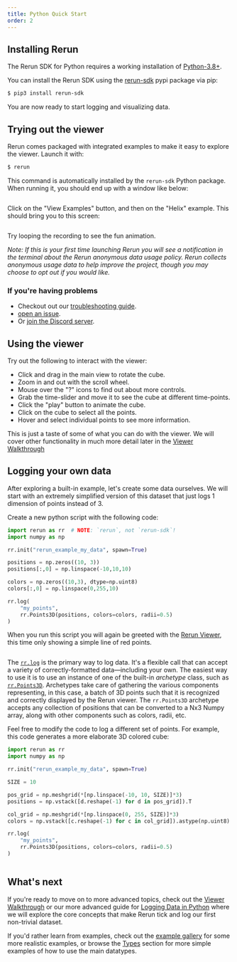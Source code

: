 ```yaml
---
title: Python Quick Start
order: 2
---
```


## Installing Rerun

The Rerun SDK for Python requires a working installation of [Python-3.8+](https://www.python.org/).

You can install the Rerun SDK using the [rerun-sdk](https://pypi.org/project/rerun-sdk/) pypi package via pip:
```bash
$ pip3 install rerun-sdk
```

You are now ready to start logging and visualizing data.

## Trying out the viewer

Rerun comes packaged with integrated examples to make it easy to explore the viewer. Launch it with:
```bash
$ rerun
```

This command is automatically installed by the `rerun-sdk` Python package. When running it, you should end up with a window like below:

<picture>
  <img src="https://static.rerun.io/welcome_screen/f3119e719c64d7c18e56ccd34e3ec0eff7039ef6/full.png" alt="">
  <source media="(max-width: 480px)" srcset="https://static.rerun.io/welcome_screen/f3119e719c64d7c18e56ccd34e3ec0eff7039ef6/480w.png">
  <source media="(max-width: 768px)" srcset="https://static.rerun.io/welcome_screen/f3119e719c64d7c18e56ccd34e3ec0eff7039ef6/768w.png">
  <source media="(max-width: 1024px)" srcset="https://static.rerun.io/welcome_screen/f3119e719c64d7c18e56ccd34e3ec0eff7039ef6/1024w.png">
  <source media="(max-width: 1200px)" srcset="https://static.rerun.io/welcome_screen/f3119e719c64d7c18e56ccd34e3ec0eff7039ef6/1200w.png">
</picture>

Click on the "View Examples" button, and then on the "Helix" example. This should bring you to this screen:

<picture>
  <img src="https://static.rerun.io/helix/7afe34b3150dd09b017724331459bd694e7069ac/full.png" alt="">
  <source media="(max-width: 480px)" srcset="https://static.rerun.io/helix/7afe34b3150dd09b017724331459bd694e7069ac/480w.png">
  <source media="(max-width: 768px)" srcset="https://static.rerun.io/helix/7afe34b3150dd09b017724331459bd694e7069ac/768w.png">
  <source media="(max-width: 1024px)" srcset="https://static.rerun.io/helix/7afe34b3150dd09b017724331459bd694e7069ac/1024w.png">
  <source media="(max-width: 1200px)" srcset="https://static.rerun.io/helix/7afe34b3150dd09b017724331459bd694e7069ac/1200w.png">
</picture>


Try looping the recording to see the fun animation.

*Note: If this is your first time launching Rerun you will see a notification in the terminal about the Rerun anonymous
data usage policy. Rerun collects anonymous usage data to help improve the project, though you may choose to opt out if you
would like.*

### If you're having problems
 * Checkout out our [troubleshooting guide](troubleshooting.md).
 * [open an issue](https://github.com/rerun-io/rerun/issues/new/choose).
 * Or [join the Discord server](https://discord.gg/PXtCgFBSmH).

## Using the viewer
Try out the following to interact with the viewer:
 * Click and drag in the main view to rotate the cube.
 * Zoom in and out with the scroll wheel.
 * Mouse over the "?" icons to find out about more controls.
 * Grab the time-slider and move it to see the cube at different time-points.
 * Click the "play" button to animate the cube.
 * Click on the cube to select all the points.
 * Hover and select individual points to see more information.

This is just a taste of some of what you can do with the viewer. We will cover other functionality in much
more detail later in the [Viewer Walkthrough](visualize/viewer-walkthrough.md)

## Logging your own data
After exploring a built-in example, let's create some data ourselves. We will start with an
extremely simplified version of this dataset that just logs 1 dimension of points instead of 3.

Create a new python script with the following code:

```python
import rerun as rr  # NOTE: `rerun`, not `rerun-sdk`!
import numpy as np

rr.init("rerun_example_my_data", spawn=True)

positions = np.zeros((10, 3))
positions[:,0] = np.linspace(-10,10,10)

colors = np.zeros((10,3), dtype=np.uint8)
colors[:,0] = np.linspace(0,255,10)

rr.log(
    "my_points",
    rr.Points3D(positions, colors=colors, radii=0.5)
)
```

When you run this script you will again be greeted with the [Rerun Viewer](../reference/viewer/overview.md), this time
only showing a simple line of red points.

<picture>
  <img src="https://static.rerun.io/quickstart1_line/969a72007a8354bc2638d5794fa7d47176135d0c/full.png" alt="">
  <source media="(max-width: 480px)" srcset="https://static.rerun.io/quickstart1_line/969a72007a8354bc2638d5794fa7d47176135d0c/480w.png">
  <source media="(max-width: 768px)" srcset="https://static.rerun.io/quickstart1_line/969a72007a8354bc2638d5794fa7d47176135d0c/768w.png">
  <source media="(max-width: 1024px)" srcset="https://static.rerun.io/quickstart1_line/969a72007a8354bc2638d5794fa7d47176135d0c/1024w.png">
  <source media="(max-width: 1200px)" srcset="https://static.rerun.io/quickstart1_line/969a72007a8354bc2638d5794fa7d47176135d0c/1200w.png">
</picture>



The [`rr.log`](https://ref.rerun.io/docs/python/stable/common/logging_functions/#rerun.log) is the primary way to log data. It's a flexible
call that can accept a variety of correctly-formatted data—including your own. The easiest way to use it is to use an instance of
one of the built-in *archetype* class, such as [`rr.Points3D`](https://ref.rerun.io/docs/python/stable/common/archetypes/#rerun.archetypes.Points3D). Archetypes take care of gathering the various
components representing, in this case, a batch of 3D points such that it is recognized and correctly displayed by the Rerun viewer. The `rr.Points3D` archetype accepts any collection of positions that can be converted to a Nx3 Numpy array, along with other components such as colors, radii, etc.

Feel free to modify the code to log a different set of points. For example, this code generates a more elaborate 3D colored cube:
```python
import rerun as rr
import numpy as np

rr.init("rerun_example_my_data", spawn=True)

SIZE = 10

pos_grid = np.meshgrid(*[np.linspace(-10, 10, SIZE)]*3)
positions = np.vstack([d.reshape(-1) for d in pos_grid]).T

col_grid = np.meshgrid(*[np.linspace(0, 255, SIZE)]*3)
colors = np.vstack([c.reshape(-1) for c in col_grid]).astype(np.uint8).T

rr.log(
    "my_points",
    rr.Points3D(positions, colors=colors, radii=0.5)
)
```

<picture>
  <img src="https://static.rerun.io/quickstart2_simple_cube/632a8f1c79f70a2355fad294fe085291fcf3a8ae/full.png" alt="">
  <source media="(max-width: 480px)" srcset="https://static.rerun.io/quickstart2_simple_cube/632a8f1c79f70a2355fad294fe085291fcf3a8ae/480w.png">
  <source media="(max-width: 768px)" srcset="https://static.rerun.io/quickstart2_simple_cube/632a8f1c79f70a2355fad294fe085291fcf3a8ae/768w.png">
  <source media="(max-width: 1024px)" srcset="https://static.rerun.io/quickstart2_simple_cube/632a8f1c79f70a2355fad294fe085291fcf3a8ae/1024w.png">
  <source media="(max-width: 1200px)" srcset="https://static.rerun.io/quickstart2_simple_cube/632a8f1c79f70a2355fad294fe085291fcf3a8ae/1200w.png">
</picture>

## What's next

If you're ready to move on to more advanced topics, check out the [Viewer Walkthrough](../visualize/viewer-walkthrough.md) or our
more advanced guide for [Logging Data in Python](../data-in/streaming/python.md) where we will explore the core concepts that make
Rerun tick and log our first non-trivial dataset.

If you'd rather learn from examples, check out the [example gallery](/examples) for some more realistic examples, or browse the [Types](../../reference/types.md) section for more simple examples of how to use the main datatypes.
